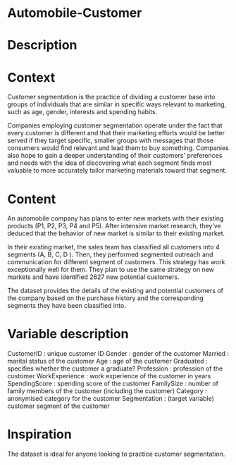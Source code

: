 # Automobile-Customer
# Description
# Context
Customer segmentation is the practice of dividing a customer base into groups of individuals that are similar in specific ways relevant to marketing, such as age, gender, interests and spending habits.

Companies employing customer segmentation operate under the fact that every customer is different and that their marketing efforts would be better served if they target specific, smaller groups with messages that those consumers would find relevant and lead them to buy something. Companies also hope to gain a deeper understanding of their customers' preferences and needs with the idea of discovering what each segment finds most valuable to more accurately tailor marketing materials toward that segment.
# Content
An automobile company has plans to enter new markets with their existing products (P1, P2, P3, P4 and P5). After intensive market research, they’ve deduced that the behavior of new market is similar to their existing market.

In their existing market, the sales team has classified all customers into 4 segments (A, B, C, D ). Then, they performed segmented outreach and communication for different segment of customers. This strategy has work exceptionally well for them. They plan to use the same strategy on new markets and have identified 2627 new potential customers.

The dataset provides the details of the existing and potential customers of the company based on the purchase history and the corresponding segments they have been classified into.
# Variable description
CustomerID : unique customer ID
Gender : gender of the customer
Married : marital status of the customer
Age : age of the customer
Graduated : specifies whether the customer a graduate?
Profession : profession of the customer
WorkExperience : work experience of the customer in years
SpendingScore : spending score of the customer
FamilySize : number of family members of the customer (including the customer)
Category : anonymised category for the customer
Segmentation : (target variable) customer segment of the customer
# Inspiration
The dataset is ideal for anyone looking to practice customer segmentation.
